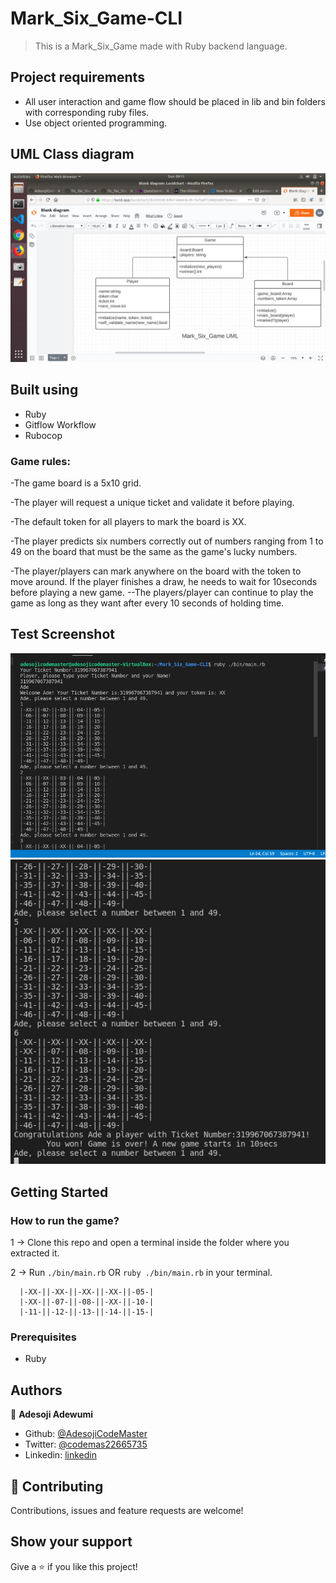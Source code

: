 # Mark_Six_Game-CLI

> This is a Mark_Six_Game made with Ruby backend language.

## Project requirements
- All user interaction and game flow should be placed in lib and bin folders with corresponding ruby files.
- Use object oriented programming.

## UML Class diagram

![screenshot](./assets/image/M6UML.png)

## Built using

- Ruby
- Gitflow Workflow
- Rubocop

### Game rules:
-The game board is a 5x10 grid.

-The player will request a unique ticket and validate it before playing.

-The default token for all players to mark the board is XX.

-The player predicts six numbers correctly out of numbers ranging from 1 to 49 on the board that must be the same as the game's lucky numbers.

-The player/players can mark anywhere on the board with the token to move around. If the player finishes a draw, he needs to wait for 10seconds before playing a new game. --The players/player can continue to play the game as long as they want after every 10 seconds of holding time.
## Test Screenshot
![screenshot](./assets/image/m62.png)
![screenshot](./assets/image/m67.png)

## Getting Started

### How to run the game?
1 -> Clone this repo and open a terminal inside the folder where you extracted it.

2 -> Run `./bin/main.rb` OR `ruby ./bin/main.rb` in your terminal.
 
```
  |-XX-||-XX-||-XX-||-XX-||-05-|
  |-XX-||-07-||-08-||-XX-||-10-|
  |-11-||-12-||-13-||-14-||-15-|    
```

### Prerequisites
- Ruby

## Authors
👤 **Adesoji Adewumi**
- Github: [@AdesojiCodeMaster](https://github.com/AdesojiCodeMaster) 
- Twitter: [@codemas22665735](https://twitter.com/codemas22665735) 
- Linkedin: [linkedin](https://www.linkedin.com/in/adesoji-adewumi-7752aba5)

## 🤝 Contributing
Contributions, issues and feature requests are welcome!

## Show your support
Give a ⭐️ if you like this project!


